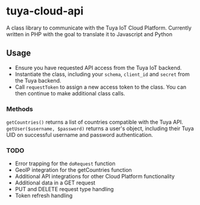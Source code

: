 # tuya-cloud-api
A class library to communicate with the Tuya IoT Cloud Platform. Currently written in PHP with the goal to translate it to Javascript and Python
## Usage
- Ensure you have requested API access from the Tuya IoT backend.
- Instantiate the class, including your `schema`, `client_id` and `secret` from the Tuya backend.
- Call `requestToken` to assign a new access token to the class. You can then continue to make additional class calls.
### Methods
`getCountries()` returns a list of countries compatible with the Tuya API.
`getUser($username, $password)` returns a user's object, including their Tuya UID on successful username and password authentication.
### TODO
- Error trapping for the `doRequest` function
- GeoIP integration for the getCountries function
- Additional API integrations for other Cloud Platform functionality
- Additional data in a GET request
- PUT and DELETE request type handling
- Token refresh handling